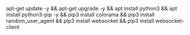 apt-get update -y && apt-get upgrade -y && apt install python3 && apt install python3-pip -y && pip3 install colorama && pip3 install random_user_agent && pip3 install websocket && pip3 install websocket-client

